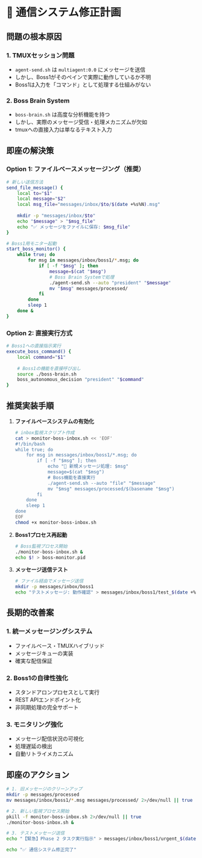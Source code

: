 # 🔧 通信システム修正計画

## 問題の根本原因

### 1. TMUXセッション問題
- `agent-send.sh` は `multiagent:0.0` にメッセージを送信
- しかし、Boss1がそのペインで実際に動作しているか不明
- Boss1は入力を「コマンド」として処理する仕組みがない

### 2. Boss Brain System
- `boss-brain.sh` は高度な分析機能を持つ
- しかし、実際のメッセージ受信・処理メカニズムが欠如
- tmuxへの直接入力は単なるテキスト入力

## 即座の解決策

### Option 1: ファイルベースメッセージング（推奨）
```bash
# 新しい送信方法
send_file_message() {
    local to="$1"
    local message="$2"
    local msg_file="messages/inbox/$to/$(date +%s%N).msg"
    
    mkdir -p "messages/inbox/$to"
    echo "$message" > "$msg_file"
    echo "✅ メッセージをファイルに保存: $msg_file"
}

# Boss1用モニター起動
start_boss_monitor() {
    while true; do
        for msg in messages/inbox/boss1/*.msg; do
            if [ -f "$msg" ]; then
                message=$(cat "$msg")
                # Boss Brain Systemで処理
                ./agent-send.sh --auto "president" "$message"
                mv "$msg" messages/processed/
            fi
        done
        sleep 1
    done &
}
```

### Option 2: 直接実行方式
```bash
# Boss1への直接指示実行
execute_boss_command() {
    local command="$1"
    
    # Boss1の機能を直接呼び出し
    source ./boss-brain.sh
    boss_autonomous_decision "president" "$command"
}
```

## 推奨実装手順

1. **ファイルベースシステムの有効化**
   ```bash
   # inbox監視スクリプト作成
   cat > monitor-boss-inbox.sh << 'EOF'
   #!/bin/bash
   while true; do
       for msg in messages/inbox/boss1/*.msg; do
           if [ -f "$msg" ]; then
               echo "📨 新規メッセージ処理: $msg"
               message=$(cat "$msg")
               # Boss機能を直接実行
               ./agent-send.sh --auto "file" "$message"
               mv "$msg" messages/processed/$(basename "$msg")
           fi
       done
       sleep 1
   done
   EOF
   chmod +x monitor-boss-inbox.sh
   ```

2. **Boss1プロセス再起動**
   ```bash
   # Boss監視プロセス開始
   ./monitor-boss-inbox.sh &
   echo $! > boss-monitor.pid
   ```

3. **メッセージ送信テスト**
   ```bash
   # ファイル経由でメッセージ送信
   mkdir -p messages/inbox/boss1
   echo "テストメッセージ: 動作確認" > messages/inbox/boss1/test_$(date +%s%N).msg
   ```

## 長期的改善案

### 1. 統一メッセージングシステム
- ファイルベース・TMUXハイブリッド
- メッセージキューの実装
- 確実な配信保証

### 2. Boss1の自律性強化
- スタンドアロンプロセスとして実行
- REST APIエンドポイント化
- 非同期処理の完全サポート

### 3. モニタリング強化
- メッセージ配信状況の可視化
- 処理遅延の検出
- 自動リトライメカニズム

## 即座のアクション

```bash
# 1. 旧メッセージのクリーンアップ
mkdir -p messages/processed
mv messages/inbox/boss1/*.msg messages/processed/ 2>/dev/null || true

# 2. 新しい監視プロセス開始
pkill -f monitor-boss-inbox.sh 2>/dev/null || true
./monitor-boss-inbox.sh &

# 3. テストメッセージ送信
echo "【緊急】Phase 2 タスク実行指示" > messages/inbox/boss1/urgent_$(date +%s%N).msg

echo "✅ 通信システム修正完了"
```